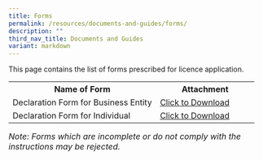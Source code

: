 ```yaml
---
title: Forms
permalink: /resources/documents-and-guides/forms/
description: ""
third_nav_title: Documents and Guides
variant: markdown
---
```

This page contains the list of forms prescribed for licence application. 

<table>
<tbody><tr>
	<th width="60%"><b>Name of Form</b></th>
	<th width="40%"><b>Attachment</b></th>
</tr>
<tr>
	<td>Declaration Form for Business Entity</td>
<td><a href="/files/forms/declaration%20form%20for%20business%20entityoct.pdf" download="">Click to Download</a></td>
</tr>
<tr>
	<td>Declaration Form for Individual</td>
<td><a href="/files/forms/declaration%20form%20for%20individualoct.pdf" download="">Click to Download</a></td>
</tr>
</tbody>
</table>

<i><font size="3">Note: Forms which are incomplete or do not comply with the instructions may be rejected.</font></i>